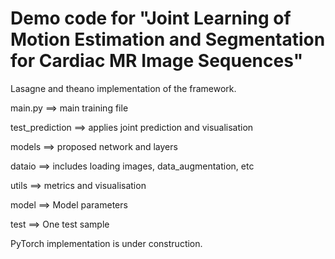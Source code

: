 # Demo code for "Joint Learning of Motion Estimation and Segmentation for Cardiac MR Image Sequences"

Lasagne and theano implementation of the framework.


main.py ==> main training file

test_prediction ==> applies joint prediction and visualisation

models ==> proposed network and layers

dataio ==> includes loading images, data_augmentation, etc

utils ==> metrics and visualisation

model ==> Model parameters

test ==> One test sample

PyTorch implementation is under construction.
